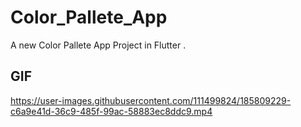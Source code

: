 # Color_Pallete_App

A new Color Pallete App Project in Flutter .

## GIF
https://user-images.githubusercontent.com/111499824/185809229-c6a9e41d-36c9-485f-99ac-58883ec8ddc9.mp4

